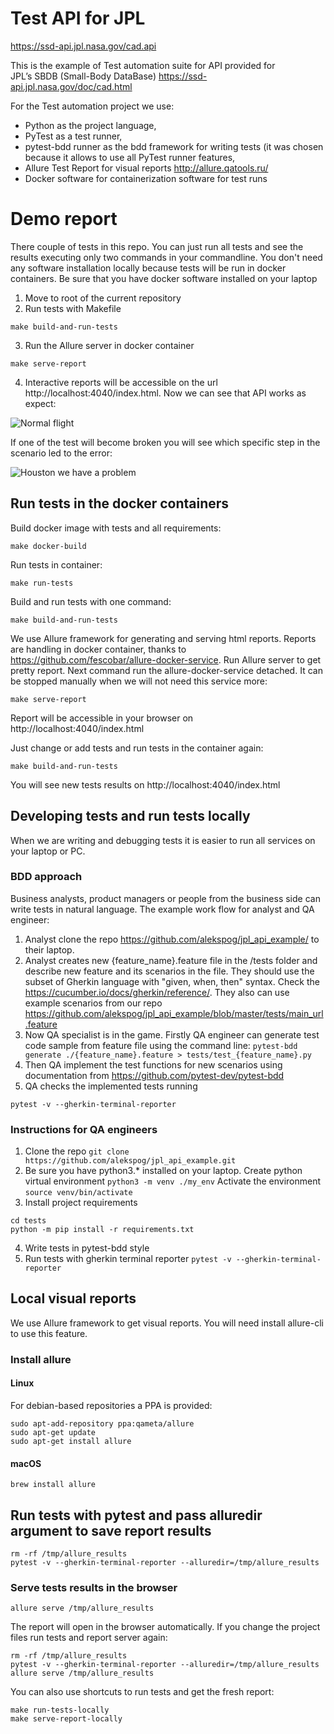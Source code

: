 # Test API for JPL
https://ssd-api.jpl.nasa.gov/cad.api

This is the example of Test automation suite for API provided for  
JPL’s SBDB (Small-Body DataBase)
https://ssd-api.jpl.nasa.gov/doc/cad.html

For the Test automation project we use:
- Python as the project language, 
- PyTest as a test runner,
- pytest-bdd runner as the bdd framework for writing tests (it was chosen because 
it allows to use all PyTest runner features,
- Allure Test Report for visual reports http://allure.qatools.ru/
- Docker software for containerization software for test runs

# Demo report
There couple of tests in this repo. You can just run all tests and
see the results executing only two commands in your commandline. 
You don't need any software installation locally because tests
will be run in docker containers. Be sure that you have docker software installed on your laptop

1. Move to root of the current repository
2. Run tests with Makefile

`make build-and-run-tests`

3. Run the Allure server in docker container

`make serve-report`

4. Interactive reports will be accessible on the url http://localhost:4040/index.html.
Now we can see that API works as expect:

![Normal flight](https://github.com/alekspog/jpl_api_example/blob/all_tests_passed.png)

If one of the test will become broken you will see which specific step in the scenario led to the error:

![Houston we have a problem](https://github.com/alekspog/jpl_api_example/blob/something_wrong.png)

## Run tests in the docker containers

Build docker image with tests and all requirements:

`make docker-build`

Run tests in container:

`make run-tests`

Build and run tests with one command:

`make build-and-run-tests`

We use Allure framework for generating and serving html reports.
Reports are handling in docker container, thanks to https://github.com/fescobar/allure-docker-service.
Run Allure server to get pretty report. Next command run the allure-docker-service detached. It can be 
stopped manually when we will not need this service more:

`make serve-report`

Report will be accessible in your browser on http://localhost:4040/index.html

Just change or add tests and run tests in the container again:

`make build-and-run-tests`

You will see new tests results on http://localhost:4040/index.html

## Developing tests and run tests locally
When we are writing and debugging tests it is easier to 
run all services on your laptop or PC.

### BDD approach
Business analysts, product managers or people from the business side can write tests in natural language.
The example work flow for analyst and QA engineer:
1. Analyst clone the repo https://github.com/alekspog/jpl_api_example/ to their laptop.
2. Analyst creates new {feature_name}.feature file in the /tests folder and 
describe new feature and its scenarios in the file. They should use the subset of Gherkin language
with "given, when, then" syntax. Check the https://cucumber.io/docs/gherkin/reference/.
They also can use example scenarios from our repo https://github.com/alekspog/jpl_api_example/blob/master/tests/main_url.feature
3. Now QA specialist is in the game. Firstly QA engineer can generate test code sample 
from feature file using the command line:
`pytest-bdd generate ./{feature_name}.feature > tests/test_{feature_name}.py`
4. Then QA implement the test functions for new scenarios using documentation 
from https://github.com/pytest-dev/pytest-bdd
5. QA checks the implemented tests running 

`pytest -v --gherkin-terminal-reporter`

### Instructions for QA engineers
1. Clone the repo `git clone https://github.com/alekspog/jpl_api_example.git`
2. Be sure you have python3.* installed on your laptop.
Create python virtual environment `python3 -m venv ./my_env`
Activate the environment `source venv/bin/activate`
3. Install project requirements 
```
cd tests
python -m pip install -r requirements.txt
```
4. Write tests in pytest-bdd style
5. Run tests with gherkin terminal reporter
`pytest -v --gherkin-terminal-reporter`

## Local visual reports
We use Allure framework to get visual reports. You will need install allure-cli to use this feature.

### Install allure
#### Linux
For debian-based repositories a PPA is provided:
```
sudo apt-add-repository ppa:qameta/allure
sudo apt-get update 
sudo apt-get install allure
```

#### macOS
`brew install allure`

## Run tests with pytest and pass alluredir argument to save report results
```
rm -rf /tmp/allure_results
pytest -v --gherkin-terminal-reporter --alluredir=/tmp/allure_results
```

### Serve tests results in the browser
`allure serve /tmp/allure_results`

The report will open in the browser automatically.
If you change the project files run tests and report server again:

```
rm -rf /tmp/allure_results
pytest -v --gherkin-terminal-reporter --alluredir=/tmp/allure_results
allure serve /tmp/allure_results
```

You can also use shortcuts to run tests and get the fresh report:
```
make run-tests-locally
make serve-report-locally
```





